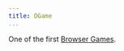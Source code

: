 ```yaml
---
title: OGame
...
```


One of the first [Browser Games](https://en.wikipedia.org/wiki/Browser_game).
